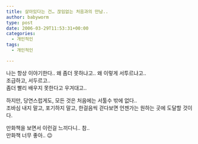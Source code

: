 ```yaml
---
title: 살아있다는 건… 끊임없는 처음과의 만남..
author: babyworm
type: post
date: 2006-03-29T11:53:31+00:00
categories:
  - 개인적인
tags:
  - 개인적인

---
```

나는 항상 이야기한다.. 왜 좀더 못하냐고.. 왜 이렇게 서투르냐고..  
조급하고, 서두르고..  
좀더 빨리 배우지 못한다고 우겨대고..

하지만, 당연스럽게도, 모든 것은 처음에는 서툴수 밖에 없다..  
조바심 내지 말고, 포기하지 말고, 한걸음씩 걷다보면 언젠가는 원하는 곳에 도달할 것이다.

만화책을 보면서 이런걸 느끼다니.. 참..  
만화책 너무 좋아.. 😉